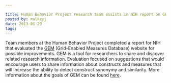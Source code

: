 ```yaml
---

title: Human Behavior Project research team assists in NIH report on GEM website
posted_by: mulkeyj
date: 2013-01-29
tags: 
---
```


<p>Team members at the Human Behavior Project completed a report for NIH that evaluated the <a href="https://www.gem-beta.org/Public/Home.aspx">GEM</a> (Grid-Enabled Measures Database) website for possible improvements. GEM is a tool for researchers to share and discover related research information. Evaluation focused on suggestions that would encourage users to share information about constructs and measures that will increase the ability to detect construct synonymy and similarity. More information about the goals of GEM can be found <a href="http://cancercontrol.cancer.gov/BRP/gem.html">here</a>.</p>
    
